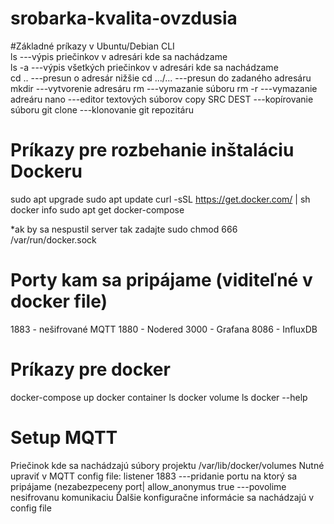 # srobarka-kvalita-ovzdusia

#Základné príkazy v Ubuntu/Debian CLI
<br>ls ---výpis priečinkov v adresári kde sa nachádzame
<br>ls -a ---výpis všetkých priečinkov v adresári kde sa nachádzame
<br>cd .. ---presun o adresár nižšie
  cd .../... ---presun do zadaného adresáru
mkdir ---vytvorenie adresáru 
rm ---vymazanie súboru
rm -r ---vymazanie adreáru
nano ---editor textových súborov
copy SRC DEST ---kopírovanie súboru
git clone ---klonovanie git repozitáru

# Príkazy pre rozbehanie inštaláciu Dockeru
sudo apt upgrade
sudo apt update
curl -sSL https://get.docker.com/ | sh
docker info
sudo apt get docker-compose

*ak by sa nespustil server tak zadajte 
sudo chmod 666 /var/run/docker.sock

# Porty kam sa pripájame (viditeľné v docker file)
1883 - nešifrované MQTT
1880 - Nodered
3000 - Grafana
8086 - InfluxDB

# Príkazy pre docker
docker-compose up
docker container ls
docker volume ls
docker --help

# Setup MQTT 
Priečinok kde sa nachádzajú súbory projektu /var/lib/docker/volumes
Nutné upraviť v MQTT config file:
listener 1883 ---pridanie portu na ktorý sa pripájame (nezabezpeceny port|
allow_anonymus true ---povolime nesifrovanu komunikaciu
Ďalšie konfiguračne informácie sa nachádzajú v config file

